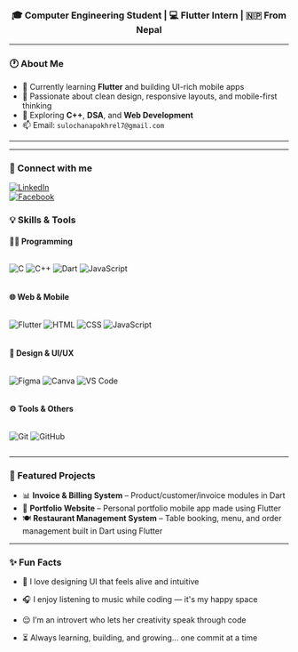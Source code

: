 <h1 align="center"><marquee>👋 Hello, I'm <span style="color:#ff69b4;">Sulochana Pokhrel</span></marquee></h1>
<h3 align="center">🎓 Computer Engineering Student | 💻 Flutter Intern | 🇳🇵 From Nepal</h3>

---

### 🕐 About Me


- 🚀 Currently learning **Flutter** and building UI-rich mobile apps
- 🎯 Passionate about clean design, responsive layouts, and mobile-first thinking
- 🧠 Exploring **C++**, **DSA**, and **Web Development**
- 📫 Email: `sulochanapokhrel7@gmail.com`

---

---

### 🔗 Connect with me

[![LinkedIn](https://img.shields.io/badge/LinkedIn-blue?logo=linkedin&style=for-the-badge)](https://www.linkedin.com/in/sulochana-pokhrel-72701b347?utm_source=share&utm_campaign=share_via&utm_content=profile&utm_medium=android_app)  
[![Facebook](https://img.shields.io/badge/Facebook-1877F2?logo=facebook&style=for-the-badge)](https://www.facebook.com/share/1Wbpu1LPsw/)


### 💡 Skills & Tools

#### 👩‍💻 Programming
<div style="display: flex; gap: 8px; flex-wrap: wrap;">
  
![C](https://img.shields.io/badge/C-blue?style=for-the-badge&logo=c)
![C++](https://img.shields.io/badge/C++-00599C?style=for-the-badge&logo=c%2B%2B)
![Dart](https://img.shields.io/badge/Dart-0175C2?style=for-the-badge&logo=dart)
![JavaScript](https://img.shields.io/badge/JavaScript-F7DF1E?style=for-the-badge&logo=javascript&logoColor=black)

</div>

#### 🌐 Web & Mobile

<div style="display: flex; gap: 8px; flex-wrap: wrap;">

![Flutter](https://img.shields.io/badge/Flutter-blue?style=for-the-badge&logo=flutter)
![HTML](https://img.shields.io/badge/HTML5-E34F26?style=for-the-badge&logo=html5&logoColor=white)
![CSS](https://img.shields.io/badge/CSS3-1572B6?style=for-the-badge&logo=css3)
![JavaScript](https://img.shields.io/badge/JavaScript-yellow?style=for-the-badge&logo=javascript)

</div>

#### 🎨 Design & UI/UX

<div style="display: flex; gap: 8px; flex-wrap: wrap;">

![Figma](https://img.shields.io/badge/Figma-F24E1E?style=for-the-badge&logo=figma&logoColor=white)
![Canva](https://img.shields.io/badge/Canva-00C4CC?style=for-the-badge&logo=canva)
![VS Code](https://img.shields.io/badge/VSCode-007ACC?style=for-the-badge&logo=visualstudiocode)

</div>

#### ⚙️ Tools & Others

<div style="display: flex; gap: 8px; flex-wrap: wrap;">

![Git](https://img.shields.io/badge/Git-F05032?style=for-the-badge&logo=git&logoColor=white)
![GitHub](https://img.shields.io/badge/GitHub-181717?style=for-the-badge&logo=github)

</div>

---

### 🌟 Featured Projects

- 📊 **Invoice & Billing System** – Product/customer/invoice modules in Dart
- 📱 **Portfolio Website** – Personal portfolio mobile app made using Flutter
- 🍽️ **Restaurant Management System** – Table booking, menu, and order management built in Dart using Flutter


---


### ✨ Fun Facts

- 🌸 I love designing UI that feels alive and intuitive  

- 🎧 I enjoy listening to music while coding — it's my happy space

- 😌 I’m an introvert who lets her creativity speak through code

- ⏳ Always learning, building, and growing... one commit at a time




